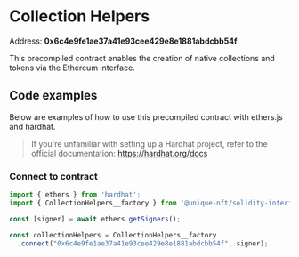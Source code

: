 # Collection Helpers

Address: **0x6c4e9fe1ae37a41e93cee429e8e1881abdcbb54f**

This precompiled contract enables the creation of native collections and tokens via the Ethereum interface.

## Code examples

Below are examples of how to use this precompiled contract with ethers.js and hardhat.

> If you're unfamiliar with setting up a Hardhat project, refer to the official documentation: https://hardhat.org/docs

### Connect to contract

```ts
import { ethers } from 'hardhat';
import { CollectionHelpers__factory } from '@unique-nft/solidity-interfaces';

const [signer] = await ethers.getSigners();

const collectionHelpers = CollectionHelpers__factory
  .connect("0x6c4e9fe1ae37a41e93cee429e8e1881abdcbb54f", signer);
```